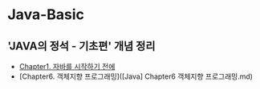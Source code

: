 # Java-Basic
'JAVA의 정석 - 기초편' 개념 정리
---
+ [Chapter1. 자바를 시작하기 전에]("")
+ [Chapter6. 객체지향 프로그래밍]([Java] Chapter6 객체지향 프로그래밍.md)



